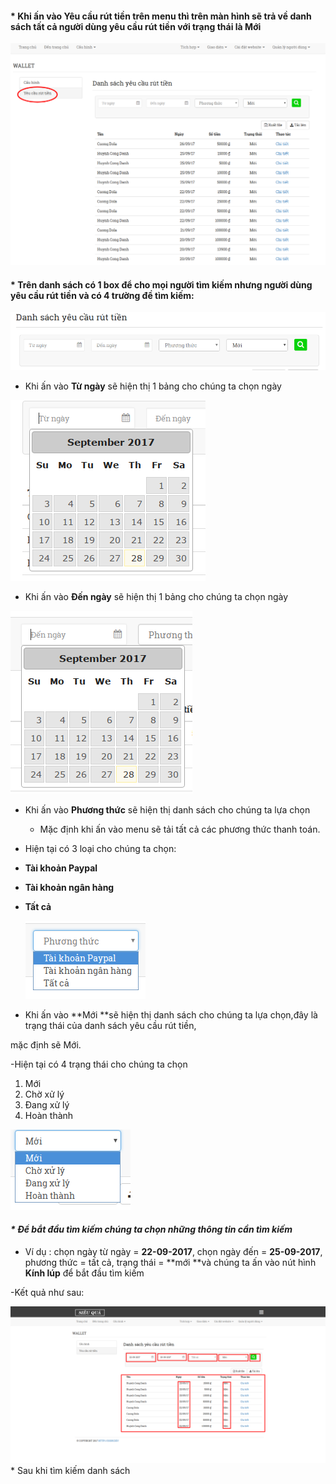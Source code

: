 #### \* Khi ấn vào **Yêu cầu rút tiền** trên menu thì trên màn hình sẽ trả về danh sách tất cả người dùng yêu cầu rút tiền với trạng thái là **Mới**

![](/assets/1.png)

#### \* Trên danh sách có 1 box để cho mọi người tìm kiếm nhưng người dùng yêu cầu rút tiền và có 4 trường đề tìm kiếm:

![](/assets/2.png)

* Khi ấn vào **Từ ngày** sẽ hiện thị 1 bảng cho chúng ta chọn ngày

![](/assets/3.png)

* Khi ấn vào **Đến ngày** sẽ hiện thị 1 bảng cho chúng ta chọn ngày

![](/assets/4.png)

* Khi ấn vào **Phương thức** sẽ hiện thị danh sách cho chúng ta lựa chọn

  * Mặc định khi ấn vào menu sẽ tải tất cả các phương thức thanh toán.

* Hiện tại có 3 loại cho chúng ta chọn:

* **Tài khoản Paypal**

* **Tài khoản ngân hàng**

* **Tất cả**

  ![](/assets/6.png)

* Khi ấn vào **Mới **sẽ hiện thị danh sách cho chúng ta lựa chọn,đây là trạng thái của danh sách yêu cầu rút tiền,

mặc định sẽ  Mới.

-Hiện tại có 4 trạng thái cho chúng ta chọn

1. Mới
2. Chờ xử lý
3. Đang xử lý
4. Hoàn thành

![](/assets/5.png)

#### _\* Để bắt đầu tìm kiếm chúng ta chọn những thông tin cần tìm kiếm_

* Ví dụ : chọn ngày từ ngày = **22-09-2017**, chọn ngày đến = **25-09-2017**,  phương thức = tất cả, trạng thái = **mới **và chúng ta ấn vào nút hình **Kính lúp** để bắt đầu tìm kiếm

-Kết quả như sau:

![](/assets/7.png)\* Sau khi tìm kiếm danh sách 





















































